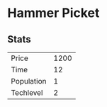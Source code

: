 # Hammer Picket

## Stats

<table>
    <tr>
        <td>Price</td>
        <td>1200</td>
    </tr>
    <tr>
        <td>Time</td>
        <td>12</td>
    </tr>
    <tr>
        <td>Population</td>
        <td>1</td>
    </tr>
    <tr>
        <td>Techlevel</td>
        <td>2</td>
    </tr>
</table>

